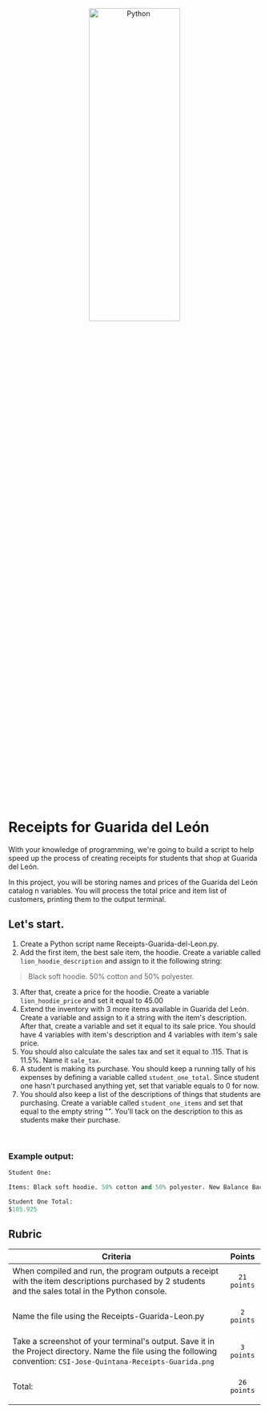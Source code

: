 <div style="text-align:center">
        <img    src="https://pbs.twimg.com/media/DHM9sZbXoAACVIY?format=jpg&name=4096x4096"
                title="Python" 
                width="60%" 
                height="40%" />
</div>
<br>

# Receipts for Guarida del León
With your knowledge of programming, we're going to build a script to help speed up the process of creating receipts for students that shop at Guarida del León. 

In this project, you will be storing names and prices of the Guarida del León catalog n variables.  You will process the total price and item list of customers, printing them to the output terminal. 

## Let's start. 

1. Create a Python script name Receipts-Guarida-del-Leon.py.
2. Add the first item, the best sale item, the hoodie.  Create a variable called `lion_hoodie_description` and assign to it the following string: 
>Black soft hoodie. 50% cotton and 50% polyester.
3. After that, create a price for the hoodie. Create a variable `lion_hoodie_price` and set it equal to 45.00
4. Extend the inventory with 3 more items available in Guarida del León. Create a variable and assign to it a string with the item's description.  After that, create a variable and set it equal to its sale price.  You should have 4 variables with item's description and 4 variables with item's sale price. 
5. You should also calculate the sales tax and set it equal to .115. That is 11.5%. Name it `sale_tax`.
6. A student is making its purchase.  You should keep a running tally of his expenses by defining a variable called `student_one_total`. Since student one hasn't purchased anything yet, set that variable equals to 0 for now. 
7. You should also keep a list of the descriptions of things that students are purchasing.  Create a variable called `student_one_items` and set that equal to the empty string "".  You'll tack on the description to this as students make their purchase. 

<br>

### Example output:
```python
Student One:

Items: Black soft hoodie. 50% cotton and 50% polyester. New Balance Backpack. From gym clothes and school supplies to personal electronics, the CSI Backpack can accommodate everything you need to keep up with your on-the-go lifestyle.

Student One Total:
$105.925
```

## Rubric

| Criteria | Points | 
|-----------|--------|
|When compiled and run, the program outputs a receipt with the item descriptions purchased by 2 students and the sales total in the Python console.| <p style="text-align: center" >`21 points`</p>|
| Name the file using the Receipts-Guarida-Leon.py |<p style="text-align: center" >`2 points`</p> |
| Take a screenshot of your terminal's output. Save it in the Project directory. Name the file using the following convention: `CSI-Jose-Quintana-Receipts-Guarida.png` | <p style="text-align: center" >`3 points`</p> |
|Total:|<p style="text-align: center" >`26 points`|

